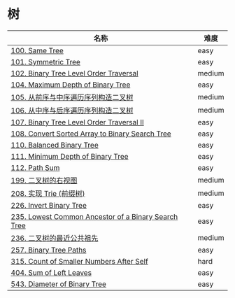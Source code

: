 # 树

**名称**|**难度**
--------|--------
[100. Same Tree](../problems/100%20Same%20Tree)|easy
[101. Symmetric Tree](../problems/101%20Symmetric%20Tree)|easy
[102. Binary Tree Level Order Traversal](../problems/102%20Binary%20Tree%20Level%20Order%20Traversal)|medium
[104. Maximum Depth of Binary Tree](../problems/104%20Maximum%20Depth%20of%20Binary%20Tree)|easy
[105. 从前序与中序遍历序列构造二叉树](../problems/105.%20从前序与中序遍历序列构造二叉树)|medium
[106. 从中序与后序遍历序列构造二叉树](../problems/106.%20从中序与后序遍历序列构造二叉树)|medium
[107. Binary Tree Level Order Traversal II](../problems/107.%20Binary%20Tree%20Level%20Order%20Traversal%20II)|easy
[108. Convert Sorted Array to Binary Search Tree](../problems/108.%20Convert%20Sorted%20Array%20to%20Binary%20Search%20Tree)|easy
[110. Balanced Binary Tree](../problems/110.%20Balanced%20Binary%20Tree)|easy
[111. Minimum Depth of Binary Tree](../problems/111.%20Minimum%20Depth%20of%20Binary%20Tree)|easy
[112. Path Sum](../problems/112.%20Path%20Sum)|easy
[199. 二叉树的右视图](../problems/199.%20二叉树的右视图)|medium
[208. 实现 Trie (前缀树)](../problems/208.%20实现%20Trie%20(前缀树))|medium
[226. Invert Binary Tree](../problems/226.%20Invert%20Binary%20Tree)|easy
[235. Lowest Common Ancestor of a Binary Search Tree](../problems/235.%20Lowest%20Common%20Ancestor%20of%20a%20Binary%20Search%20Tree)|easy
[236. 二叉树的最近公共祖先](../problems/236.%20二叉树的最近公共祖先)|medium
[257. Binary Tree Paths](../problems/257.%20Binary%20Tree%20Paths)|easy
[315. Count of Smaller Numbers After Self](../problems/315.%20Count%20of%20Smaller%20Numbers%20After%20Self)|hard
[404. Sum of Left Leaves](../problems/404.%20Sum%20of%20Left%20Leaves)|easy
[543. Diameter of Binary Tree](../problems/543.%20Diameter%20of%20Binary%20Tree)|easy
